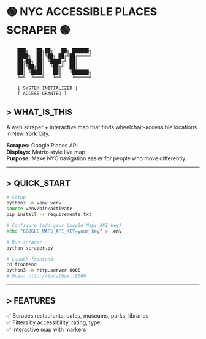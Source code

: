 # 🟢 NYC ACCESSIBLE PLACES SCRAPER 🟢
```
    ███╗   ██╗██╗   ██╗ ██████╗
    ████╗  ██║╚██╗ ██╔╝██╔════╝
    ██╔██╗ ██║ ╚████╔╝ ██║     
    ██║╚██╗██║  ╚██╔╝  ██║     
    ██║ ╚████║   ██║   ╚██████╗
    ╚═╝  ╚═══╝   ╚═╝    ╚═════╝
    
    [ SYSTEM INITIALIZED ]
    [ ACCESS GRANTED ]
```

## > WHAT_IS_THIS

A web scraper + interactive map that finds wheelchair-accessible locations in New York City.

**Scrapes:** Google Places API  
**Displays:** Matrix-style live map  
**Purpose:** Make NYC navigation easier for people who move differently.

---

## > QUICK_START
```bash
# Setup
python3 -m venv venv
source venv/bin/activate
pip install -r requirements.txt

# Configure (add your Google Maps API key)
echo "GOOGLE_MAPS_API_KEY=your_key" > .env

# Run scraper
python scraper.py

# Launch frontend
cd frontend
python3 -m http.server 8000
# Open: http://localhost:8000
```

---

## > FEATURES

✅ Scrapes restaurants, cafes, museums, parks, libraries  
✅ Filters by accessibility, rating, type  
✅ Interactive map with markers  


